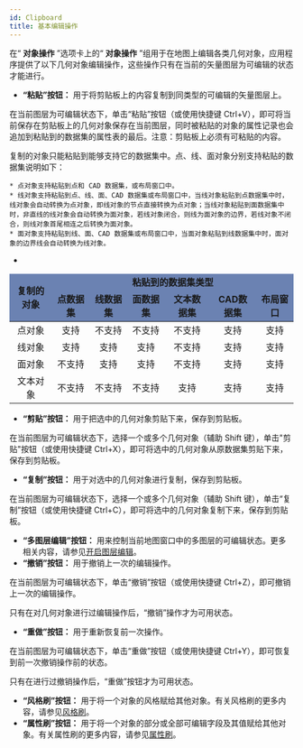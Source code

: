 ```yaml
---
id: Clipboard
title: 基本编辑操作  
---  
```

在“ **对象操作** ”选项卡上的“ **对象操作**
”组用于在地图上编辑各类几何对象，应用程序提供了以下几何对象编辑操作，这些操作只有在当前的矢量图层为可编辑的状态才能进行。

  * **“粘贴”按钮：** 用于将剪贴板上的内容复制到同类型的可编辑的矢量图层上。 

在当前图层为可编辑状态下，单击“粘贴”按钮（或使用快捷键
Ctrl+V），即可将当前保存在剪贴板上的几何对象保存在当前图层，同时被粘贴的对象的属性记录也会追加到粘贴到的数据集的属性表的最后。注意：剪贴板上必须有可粘贴的内容。

复制的对象只能粘贴到能够支持它的数据集中。点、线、面对象分别支持粘贴的数据集说明如下：

    * 点对象支持粘贴到点和 CAD 数据集，或布局窗口中。
    * 线对象支持粘贴到点、线、面、CAD 数据集或布局窗口中，当线对象粘贴到点数据集中时，线对象会自动转换为点对象，即线对象的节点直接转换为点对象；当线对象粘贴到面数据集中时，非直线的线对象会自动转换为面对象，若线对象闭合，则线为面对象的边界，若线对象不闭合，则线对象首尾相连之后转换为面对象。
    * 面对象支持粘贴到线、面、CAD 数据集或布局窗口中，当面对象粘贴到线数据集中时，面对象的边界线会自动转换为线对象。  
    
*
<table class="normaltable" width="85%">
<thead bgcolor="#6B82B2">
<tr class="normaltableTitle">
<td rowspan="2" width="15%"><div align="center"><strong>复制的对象</strong></div></td>
<td colspan="6" width="85%"><div align="center"><strong>粘贴到的数据集类型</strong></div></td>
</tr>
<tr class="normaltableTitle" >
<td><div align="center"><strong>点数据集</strong></div></td>
<td><div align="center"><strong>线数据集</strong></div></td>
<td><div align="center"><strong>面数据集</strong></div></td>
<td><div align="center"><strong>文本数据集</strong></div></td>
<td><div align="center"><strong>CAD数据集</strong></div></td>
<td><div align="center"><strong>布局窗口</strong></div></td>
</tr>
</thead>
<tr class="normaltablecontent1">
<td><div align="center">点对象</td>
<td><div align="center">支持</td>
<td><div align="center">不支持</div></td>
<td><div align="center">不支持</div></td>
<td><div align="center">不支持</div></td>
<td><div align="center">支持</div></td>
<td><div align="center">支持</div></td>
</tr>
<tr class="normaltablecontent2">
<td><div align="center">线对象</td>
<td><div align="center">支持</td>
<td><div align="center">支持</div></td>
<td><div align="center">支持</div></td>
<td><div align="center">不支持</div></td>
<td><div align="center">支持</div></td>
<td><div align="center">支持</div></td>
</tr>
<tr class="normaltablecontent1">
<td><div align="center">面对象</td>
<td><div align="center">不支持</td>
<td><div align="center">支持</div></td>
<td><div align="center">支持</div></td>
<td><div align="center">不支持</div></td>
<td><div align="center">支持</div></td>
<td><div align="center">支持</div></td>
</tr>
<tr class="normaltablecontent2">
<td><div align="center">文本对象</td>
<td><div align="center">不支持</td>
<td><div align="center">不支持</div></td>
<td><div align="center">不支持</div></td>
<td><div align="center">支持</div></td>
<td><div align="center">支持</div></td>
<td><div align="center">支持</div></td>
</tr>
</table>  

* **“剪贴”按钮：** 用于把选中的几何对象剪贴下来，保存到剪贴板。 

在当前图层为可编辑状态下，选择一个或多个几何对象（辅助 Shift 键），单击"剪贴"按钮（或使用快捷键
Ctrl+X），即可将选中的几何对象从原数据集剪贴下来，保存到剪贴板。

* **“复制”按钮：** 用于对选中的几何对象进行复制，保存到剪贴板。 

在当前图层为可编辑状态下，选择一个或多个几何对象（辅助 Shift 键），单击“复制”按钮（或使用快捷键
Ctrl+C），即可将选中的几何对象复制下来，保存到剪贴板。

* **“多图层编辑”按钮：** 用来控制当前地图窗口中的多图层的可编辑状态。更多相关内容，请参见[开启图层编辑](DTv2_Editable)。
* **“撤销”按钮：** 用于撤销上一次的编辑操作。 

在当前图层为可编辑状态下，单击“撤销”按钮（或使用快捷键 Ctrl+Z），即可撤销上一次的编辑操作。

只有在对几何对象进行过编辑操作后，“撤销”操作才为可用状态。

* **“重做”按钮：** 用于重新恢复前一次操作。 

在当前图层为可编辑状态下，单击“重做”按钮（或使用快捷键 Ctrl+Y），即可恢复到前一次撤销操作前的状态。

只有在进行过撤销操作后，“重做”按钮才为可用状态。

* **“风格刷”按钮：** 用于将一个对象的风格赋给其他对象。有关风格刷的更多内容，请参见[风格刷](StyleBrush)。
* **“属性刷”按钮：** 用于将一个对象的部分或全部可编辑字段及其值赋给其他对象。有关属性刷的更多内容，请参见[属性刷](PropertyBrush)。

